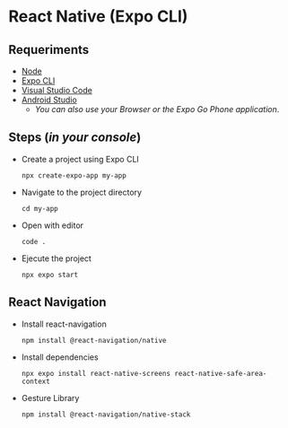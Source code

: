 # React Native (Expo CLI)
<!-- ? Create React Native App  -->

## Requeriments

- [Node](https://nodejs.org/en)
- [Expo CLI](https://docs.expo.dev/more/expo-cli/)
- [Visual Studio Code](https://code.visualstudio.com/)
- [Android Studio](https://developer.android.com/studio?hl=es-419)
  - _You can also use your Browser or the Expo Go Phone application_.

## Steps (_in your console_)

- Create a project using Expo CLI
  ```
  npx create-expo-app my-app
  ```

- Navigate to the project directory
  ```
  cd my-app
  ```

- Open with editor
  ```
  code .
  ```

- Ejecute the project
  ```
  npx expo start
  ```


## React Navigation

- Install react-navigation
  ```
  npm install @react-navigation/native
  ```

- Install dependencies
  ```
  npx expo install react-native-screens react-native-safe-area-context
  ```
 
- Gesture Library
  ```
  npm install @react-navigation/native-stack
  ```





